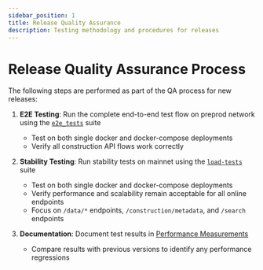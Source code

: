 ```yaml
---
sidebar_position: 1
title: Release Quality Assurance
description: Testing methodology and procedures for releases
---
```


# Release Quality Assurance Process

The following steps are performed as part of the QA process for new releases:

1. **E2E Testing**: Run the complete end-to-end test flow on preprod network using the [`e2e_tests`](https://github.com/cardano-foundation/cardano-rosetta-java/tree/main/e2e_tests) suite

   - Test on both single docker and docker-compose deployments
   - Verify all construction API flows work correctly

2. **Stability Testing**: Run stability tests on mainnet using the [`load-tests`](https://github.com/cardano-foundation/cardano-rosetta-java/tree/main/load-tests) suite

   - Test on both single docker and docker-compose deployments
   - Verify performance and scalability remain acceptable for all online endpoints
   - Focus on `/data/*` endpoints, `/construction/metadata`, and `/search` endpoints

3. **Documentation**: Document test results in [Performance Measurements](./performance-measurements.md)
   - Compare results with previous versions to identify any performance regressions
